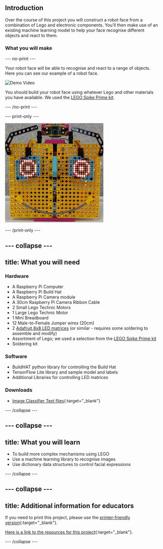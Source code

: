 ## Introduction

Over the course of this project you will construct a robot face from a combination of Lego and electronic components. You'll then make use of an existing machine learning model to help your face recognise different objects and react to them. 

### What you will make

--- no-print ---

Your robot face will be able to recognise and react to a range of objects. Here you can see our example of a robot face.

![Demo Video](images/robot_face.gif)

You should build your robot face using whatever Lego and other materials you have available. We used the [LEGO Spike Prime kit](https://education.lego.com/en-gb/product/spike-prime).

--- /no-print ---

--- print-only ---

![Complete project](images/robot_face.jpg)

--- /print-only ---

--- collapse ---
---
title: What you will need
---
### Hardware

+ A Raspberry Pi Computer
+ A Raspberry Pi Build Hat
+ A Raspberry Pi Camera module
+ A 30cm Raspberry Pi Camera Ribbon Cable
+ 2 Small Lego Technic Motors
+ 1 Large Lego Technic Motor
+ 1 Mini Breadboard
+ 12 Male-to-Female Jumper wires (20cm)
+ 2 [Adafruit 8x8 LED matrices](https://www.adafruit.com/product/1049) (or similar - requires some soldering to assemble and modify)
+ Assortment of Lego; we used a selection from the [LEGO Spike Prime kit](https://education.lego.com/en-gb/product/spike-prime)
+ Soldering kit

### Software

+ BuildHAT python library for controlling the Build Hat
+ TensorFlow Lite library and sample model and labels
+ Additional Libraries for controlling LED matrices

### Downloads

+ [Image Classifier Test files](http://rpf.io/p/en/robot-face-go){:target="_blank"}

--- /collapse ---

--- collapse ---
---
title: What you will learn
---

+ To build more complex mechanisms using LEGO
+ Use a machine learning library to recognise images
+ Use dictionary data structures to control facial expressions

--- /collapse ---

--- collapse ---
---
title: Additional information for educators
---

If you need to print this project, please use the [printer-friendly version](https://projects.raspberrypi.org/en/projects/robot-face/print){:target="_blank"}.

[Here is a link to the resources for this project](http://rpf.io/p/en/robot-face-go){:target="_blank"}.

--- /collapse ---
